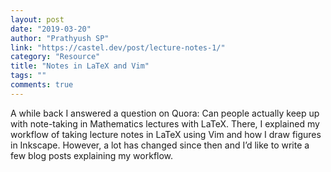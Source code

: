 ```yaml
---
layout: post
date: "2019-03-20"
author: "Prathyush SP"
link: "https://castel.dev/post/lecture-notes-1/"
category: "Resource"
title: "Notes in LaTeX and Vim"
tags: ""
comments: true
---
```

A while back I an­swered a ques­tion on Quora: Can peo­ple ac­tu­al­ly keep up with note-​taking in Math­e­mat­ics lec­tures with LaTeX. There, I ex­plained my work­flow of tak­ing lec­ture notes in LaTeX using Vim and how I draw fig­ures in Inkscape. How­ev­er, a lot has changed since then and I’d like to write a few blog posts ex­plain­ing my work­flow.